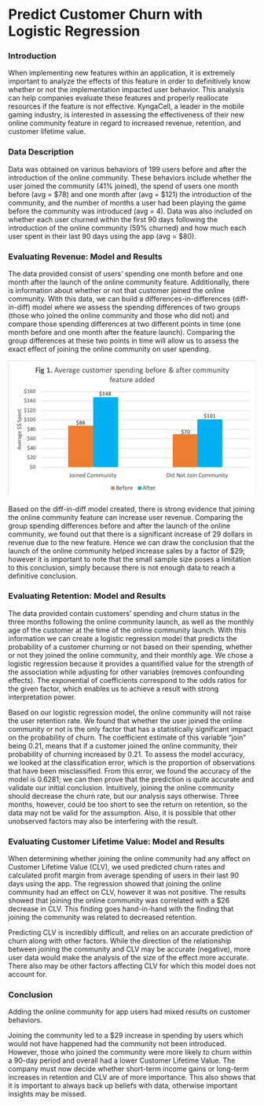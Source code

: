 # Predict Customer Churn with Logistic Regression

### Introduction
When implementing new features within an application, it is extremely important to analyze the effects of this feature in order to definitively know whether or not the implementation impacted user behavior. This analysis can help companies evaluate these features and properly reallocate resources if the feature is not effective. KyngaCell, a leader in the mobile gaming industry, is interested in assessing the effectiveness of their new online community feature in regard to increased revenue, retention, and customer lifetime value.

### Data Description
Data was obtained on various behaviors of 199 users before and after the introduction of the online community. These behaviors include whether the user joined the community (41% joined), the spend of users one month before (avg = $78) and one month after (avg = $121) the introduction of the community, and the number of months a user had been playing the game before the community was introduced (avg = 4). Data was also included on whether each user churned within the first 90 days following the introduction of the online community (59% churned) and how much each user spent in their last 90 days using the app (avg = $80).

### Evaluating Revenue: Model and Results
The data provided consist of users’ spending one month before and one month after the launch of the online community feature. Additionally, there is information about whether or not that customer joined the online community. With this data, we can build a
differences-in-differences (diff-in-diff) model where we assess the spending differences of two groups (those who joined the online community and those who did not) and compare those spending differences at two different points in time (one month before and one month after the feature launch). Comparing the group differences at these two points in time will allow us to assess the exact effect of joining the online community on user spending.

![pic1](/figure1.png)

Based on the diff-in-diff model created, there is strong evidence that joining the online community feature can increase user revenue. Comparing the group spending differences before and after the launch of the online community, we found out that there is a significant increase of 29 dollars in revenue due to the new feature. Hence we can draw the conclusion that the launch of the online community helped increase sales by a factor of $29; however it is important to note that the small sample size poses a limitation to this conclusion, simply because there is not enough data to reach a definitive conclusion.

### Evaluating Retention: Model and Results
The data provided contain customers’ spending and churn status in the three months following the online community launch, as well as the monthly age of the customer at the time of the online community launch. With this information we can create a logistic regression model that predicts the probability of a customer churning or not based on their spending, whether or not they joined the online community, and their monthly age. We chose a logistic regression because it provides a quantified value for the strength of the association while adjusting for other variables (removes confounding effects). The exponential of coefficients correspond to the odds ratios for the given factor, which enables us to achieve a result with strong interpretation power.

Based on our logistic regression model, the online community will not raise the user retention rate. We found that whether the user joined the online community or not is the only factor that has a statistically significant impact on the probability of churn. The coefficient estimate of this variable “join” being 0.21, means that if a customer joined the online community, their probability of churning increased by 0.21. To assess the model accuracy, we looked at the classification error, which is the proportion of observations that have been misclassified. From this error, we found the accuracy of the model is 0.6281; we can then prove that the prediction is quite accurate and validate our initial conclusion. Intuitively, joining the online community should decrease the churn rate, but our analysis says otherwise. Three months, however, could be too short to see the return on retention, so the data may not be valid for the assumption. Also, it is possible that other unobserved factors may also be interfering with the result.

### Evaluating Customer Lifetime Value: Model and Results
When determining whether joining the online community had any affect on Customer Lifetime Value (CLV), we used predicted churn rates and calculated profit margin from average spending of users in their last 90 days using the app. The regression showed that joining the online community had an effect on CLV, however it was not positive. The results showed that joining the online community was correlated with a $26 decrease in CLV. This finding goes hand-in-hand with the finding that joining the community was related to decreased retention.

Predicting CLV is incredibly difficult, and relies on an accurate prediction of churn along with other factors. While the direction of the relationship between joining the community and CLV may be accurate (negative), more user data would make the analysis of the size of the effect more accurate. There also may be other factors affecting CLV for which this model does not account for.

### Conclusion

Adding the online community for app users had mixed results on customer behaviors.

Joining the community led to a $29 increase in spending by users which would not have happened had the community not been introduced. However, those who joined the community were more likely to churn within a 90-day period and overall had a lower Customer Lifetime Value. The company must now decide whether short-term income gains or long-term increases in retention and CLV are of more importance. This also shows that it is important to always back up beliefs with data, otherwise important insights may be missed.

